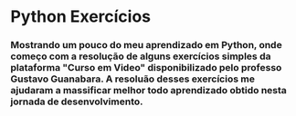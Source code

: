 # Python Exercícios 

### Mostrando um pouco do meu aprendizado em Python, onde começo com a resolução de alguns exercícios simples da plataforma "Curso em Video" disponibilizado pelo professo Gustavo Guanabara. A resoluão desses exercícios me ajudaram a massificar melhor todo aprendizado obtido nesta jornada de desenvolvimento. 
